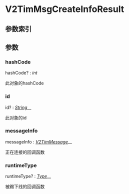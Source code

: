 # V2TimMsgCreateInfoResult

## 参数索引

## 参数

### hashCode

hashCode? : _int_

此对象的hashCode

### id

id? : [_String_](https://pub.dev/documentation/tencent\_im\_sdk\_plugin\_platform\_interface/latest/enum\_callbacks/VoidCallback.html)__

此对象的id

### messageInfo

messageInfo : [_V2TimMessage_](https://pub.dev/documentation/tencent\_im\_sdk\_plugin\_platform\_interface/latest/models\_v2\_tim\_message/V2TimMessage-class.html)__

正在连接的回调函数

### runtimeType

runtimeType? : [_Type_](https://pub.dev/documentation/tencent\_im\_sdk\_plugin\_platform\_interface/latest/enum\_callbacks/VoidCallback.html)__

被踢下线的回调函数
